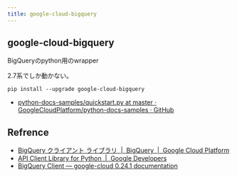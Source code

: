 ```yaml
---
title: google-cloud-bigquery
---
```


## google-cloud-bigquery
BigQueryのpython用のwrapper

2.7系でしか動かない。

```
pip install --upgrade google-cloud-bigquery
```

* [python-docs-samples/quickstart.py at master · GoogleCloudPlatform/python-docs-samples · GitHub](https://github.com/GoogleCloudPlatform/python-docs-samples/blob/master/bigquery/cloud-client/quickstart.py)


## Refrence
* [BigQuery クライアント ライブラリ  |  BigQuery  |  Google Cloud Platform](https://cloud.google.com/bigquery/docs/reference/libraries?hl=ja#client-libraries-install-python)
* [API Client Library for Python  |  Google Developers](https://developers.google.com/api-client-library/python/?hl=ja)
* [BigQuery Client — google-cloud 0.24.1 documentation](https://googlecloudplatform.github.io/google-cloud-python/stable/bigquery-client.html)



